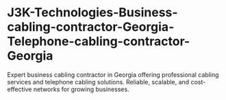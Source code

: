 # J3K-Technologies-Business-cabling-contractor-Georgia-Telephone-cabling-contractor-Georgia
Expert business cabling contractor in Georgia offering professional cabling services and telephone cabling solutions. Reliable, scalable, and cost-effective networks for growing businesses.  
